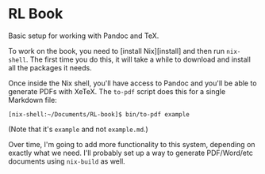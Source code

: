 # RL Book

Basic setup for working with Pandoc and TeX.

To work on the book, you need to [install Nix][install] and then run `nix-shell`. The first time you do this, it will take a while to download and install all the packages it needs.

Once inside the Nix shell, you'll have access to Pandoc and you'll be able to generate PDFs with XeTeX. The `to-pdf` script does this for a single Markdown file:

```
[nix-shell:~/Documents/RL-book]$ bin/to-pdf example
```

(Note that it's `example` and not `example.md`.)

Over time, I'm going to add more functionality to this system, depending on exactly what we need. I'll probably set up a way to generate PDF/Word/etc documents using `nix-build` as well.
